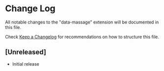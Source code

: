 # Change Log

All notable changes to the "data-massage" extension will be documented in this file.

Check [Keep a Changelog](http://keepachangelog.com/) for recommendations on how to structure this file.

## [Unreleased]

- Initial release